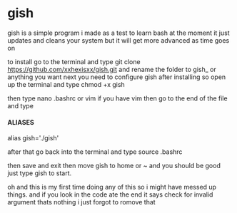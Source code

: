 # gish
gish is a simple program i made as a test to learn bash at the moment it just updates and cleans your system but it will get more advanced as time goes on

to install go to the terminal and type git clone https://github.com/xxhexisxx/gish.git and rename the folder to gish_ or anything you want next you need
to configure gish after installing  so open up the terminal and type chmod +x gish

then type nano .bashrc or vim if you have vim then go to the end of the file and type  
#### ALIASES #####
alias gish='./gish'

after that go back into the terminal and type source .bashrc

then save and exit then move gish to home or ~ and you should be good just type gish to start. 

oh and this is my first time doing any of this so i might have messed up things.
and if you look in the code ate the end it says  check for invalid argument thats nothing i just forgot to romove that 

